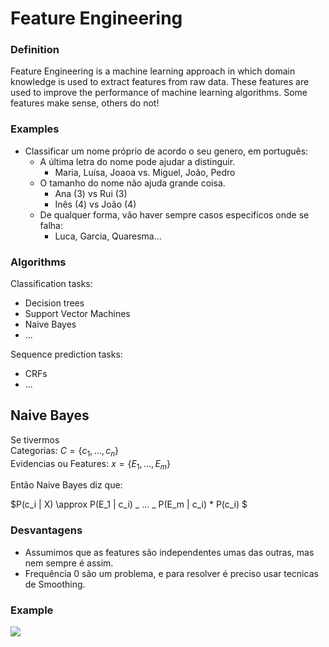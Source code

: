 # Feature Engineering

### Definition

Feature Engineering is a machine learning approach in which domain knowledge is used to extract features from raw data. These features are used to improve the performance of machine learning algorithms. Some features make sense, others do not!

### Examples

- Classificar um nome próprio de acordo o seu genero, em português:
  - A última letra do nome pode ajudar a distinguir.
    - Maria, Luísa, Joaoa vs. Miguel, João, Pedro
  - O tamanho do nome não ajuda grande coisa.
    - Ana (3) vs Rui (3)
    - Inês (4) vs João (4)
  - De qualquer forma, vão haver sempre casos especificos onde se falha:
    - Luca, Garcia, Quaresma...

### Algorithms

Classification tasks:

- Decision trees
- Support Vector Machines
- Naive Bayes
- ...

Sequence prediction tasks:

- CRFs
- ...

## Naive Bayes

Se tivermos<br>
Categorias: $C = \{ c_1, ..., c_n \}$<br>
Evidencias ou Features: $x = \{ E_1, ..., E_m \}$

Então Naive Bayes diz que:<br>

$P(c_i | X) \approx P(E_1 | c_i) _ ... _ P(E_m | c_i) \* P(c_i) $

### Desvantagens

- Assumimos que as features são independentes umas das outras, mas nem sempre é assim.
- Frequência 0 são um problema, e para resolver é preciso usar tecnicas de Smoothing.

### Example

<img src="Imagens/Aula5 Naive Bayes.png">
